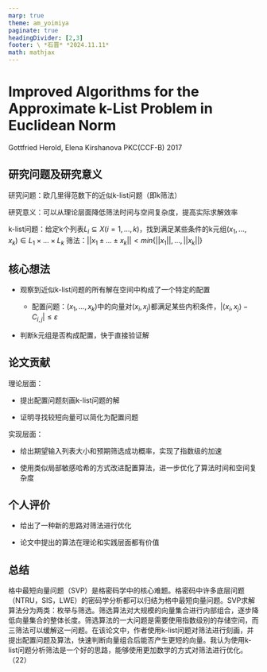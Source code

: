 ```yaml
---
marp: true
theme: am_yoimiya
paginate: true
headingDivider: [2,3]
footer: \ *石晋* *2024.11.11*
math: mathjax
---
```


<!-- _class: cover_a -->
<!-- _paginate: "" -->
<!-- _footer: "" -->

# Improved Algorithms for the Approximate k-List Problem in Euclidean Norm

Gottfried Herold, Elena Kirshanova
PKC(CCF-B) 2017

## 研究问题及研究意义

研究问题：欧几里得范数下的近似k-list问题（即k筛法）

研究意义：可以从理论层面降低筛法时间与空间复杂度，提高实际求解效率

k-list问题：给定k个列表$L_i \subseteq X(i = 1,...,k)$，找到满足某些条件的k元组$(x_1, ..., x_k)\in L_1 \times ...\times L_k$
筛法：$||x_1 \pm ... \pm x_k||<min\{||x_1||,...,||x_k||\}$

## 核心想法

- 观察到近似k-list问题的所有解在空间中构成了一个特定的配置

  - 配置问题：$(x_1, ..., x_k)$中的向量对$(x_i, x_j)$都满足某些内积条件，$|\langle x_i,x_j \rangle - C_{i,j}| \leq \varepsilon$

- 判断k元组是否构成配置，快于直接验证解

## 论文贡献

理论层面：

- 提出配置问题刻画k-list问题的解

- 证明寻找较短向量可以简化为配置问题

实现层面：

- 给出期望输入列表大小和预期筛选成功概率，实现了指数级的加速

- 使用类似局部敏感哈希的方式改进配置算法，进一步优化了算法时间和空间复杂度

## 个人评价

- 给出了一种新的思路对筛法进行优化

- 论文中提出的算法在理论和实践层面都有价值

## 总结

格中最短向量问题（SVP）是格密码学中的核心难题。格密码中许多底层问题（NTRU，SIS，LWE）的密码学分析都可以归结为格中最短向量问题。SVP求解算法分为两类：枚举与筛选。筛选算法对大规模的向量集合进行内部组合，逐步降低向量集合的整体长度。筛选算法的一大问题是需要使用指数级别的存储空间，而三筛法可以缓解这一问题。在该论文中，作者使用k-list问题对筛法进行刻画，并提出配置问题及算法，快速判断向量组合后能否产生更短的向量。我认为使用k-list问题分析筛法是一个好的思路，能够使用更加数学的方式对筛法进行优化。（22）
